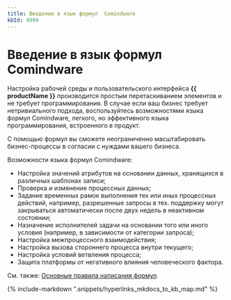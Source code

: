 ```yaml
---
title: Введение в язык формул  Comindware
kbId: 4999
---
```


# Введение в язык формул Comindware

Настройка рабочей среды и пользовательского интерфейса **{{ productName }}** производится простым перетаскиванием элементов и не требует программирования. В случае если ваш бизнес требует нетривиального подхода, воспользуйтесь возможностями языка формул Comindware, легкого, но эффективного языка программирования, встроенного в продукт.

С помощью формул вы сможете неограниченно масштабировать бизнес-процессы в согласии с нуждами вашего бизнеса.

Возможности языка формул Comindware:

- Настройка значений атрибутов на основании данных, хранящихся в различных шаблонах записи;
- Проверка и изменение процессных данных;
- Задание временных рамок выполнения тех или иных процессных действий, например, разрешенные запросы в тех. поддержку могут закрываться автоматически после двух недель в неактивном состоянии;
- Назначение исполнителей задачи на основании того или иного условия (например, в зависимости от категории запроса);
- Настройка межпроцессного взаимодействия;
- Настройка вызова стороннего процесса внутри текущего;
- Настройка условий ветвления процесса;
- Защита платформы от негативного влияния человеческого фактора.

См. также: [Основные правила написания формул](https://kb.comindware.ru/article.php?id=4996).

{% include-markdown ".snippets/hyperlinks_mkdocs_to_kb_map.md" %}
